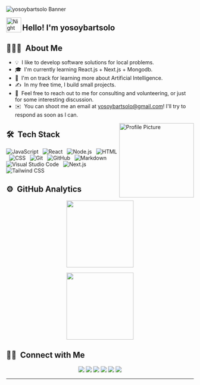 <!-- Banner -->
![yosoybartsolo Banner](https://res.cloudinary.com/djlx5smmq/image/upload/v1686081293/yosoybart.banner_advdkf.jpg)

<!-- Introduction -->
<img alt="Night Coding" src="./assets/Hand%20Wave.gif" width='40' align="left"/><h2>Hello! I'm yosoybartsolo</h2>

<!-- About Me -->
## 👨🏻‍💻 &nbsp;About Me

- 💡 &nbsp;I like to develop software solutions for local problems.
- 🎓 &nbsp;I'm currently learning React.js + Next.js + Mongodb.
- 🌱 &nbsp;I'm on track for learning more about Artificial Intelligence.
- ✍️ &nbsp;In my free time, I build small projects.
- 💬 &nbsp;Feel free to reach out to me for consulting and volunteering, or just for some interesting discussion.
- ✉️ &nbsp;You can shoot me an email at yosoybartsolo@gmail.com! I'll try to respond as soon as I can.

<!-- Profile Picture -->
<img align="right" src="your_photo_url" alt="Profile Picture" width="200"/>

<!-- Tech Stack -->
## 🛠 &nbsp;Tech Stack

![JavaScript](https://img.icons8.com/color/48/000000/javascript.png) &nbsp;
![React](https://img.icons8.com/office/40/000000/react.png) &nbsp;
![Node.js](https://img.icons8.com/color/48/000000/nodejs.png) &nbsp;
![HTML](https://img.icons8.com/color/48/000000/html-5.png) &nbsp;
![CSS](https://img.icons8.com/color/48/000000/css3.png) &nbsp;
![Git](https://img.icons8.com/color/48/000000/git.png) &nbsp;
![GitHub](https://icons8.com/icon/AZOZNnY73haj/github.png) &nbsp;
![Markdown](https://img.icons8.com/office/40/000000/markdown.png) &nbsp;
![Visual Studio Code](https://img.icons8.com/fluent/48/000000/visual-studio-code-2019.png) &nbsp;
![Next.js](https://img.icons8.com/color/48/000000/nextjs.png) &nbsp;
![Tailwind CSS](https://camo.githubusercontent.com/5734d0669fe22ce04a1cb989a156cd32c379875f6bca56d5210c9432824856d9/68747470733a2f2f7777772e766563746f726c6f676f2e7a6f6e652f6c6f676f732f7461696c77696e646373732f7461696c77696e646373732d69636f6e2e737667) &nbsp;

<!-- GitHub Analytics -->
## ⚙️ &nbsp;GitHub Analytics

<p align="center">
<a href="https://github.com/yosoybartsolo">
  <img height="180em" src="https://github-readme-stats-eight-theta.vercel.app/api?username=yosoybartsolo&show_icons=true&theme=algolia&include_all_commits=true&count_private=true"/>
</a>
</p>

<p align="center">
<a href="https://github.com/yosoybartsolo">
  <img height="180em" src="https://github-readme-stats-eight-theta.vercel.app/api/top-langs/?username=yosoybartsolo&layout=compact&langs_count=8&theme=algolia"/>
</a>
</p>

<!-- Connect with Me -->
## 🤝🏻 &nbsp;Connect with Me

<p align="center">
<a href="https://www.yosoybartsolo.com"><img src="https://img.icons8.com/color/48/000000/domain.png"/></a>
<a href="https://www.linkedin.com/in/bart-lopez-267b12212/"><img src="https://img.icons8.com/color/48/000000/linkedin.png"/></a>
<a href="mailto:yosoybartsolo@gmail.com"><img src="https://img.icons8.com/color/48/000000/gmail-new.png"/></a>
<a href="https://twitter.com/yosoybartsolo"><img src="https://img.icons8.com/fluent/48/000000/twitter.png"/></a>
<a href="https://instagram.com/yosoybartsolo"><img src="https://img.icons8.com/fluent/48/000000/instagram-new.png"/></a>
<a href="https://facebook.com/yosoybartsolo"><img src="https://img.icons8.com/color/48/000000/facebook-new.png"/></a>
</p>

-----
